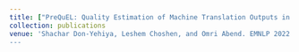 ```yaml
---
title: ["PreQuEL: Quality Estimation of Machine Translation Outputs in Advance"](https://aclanthology.org/2022.emnlp-main.767/)
collection: publications
venue: 'Shachar Don-Yehiya, Leshem Choshen, and Omri Abend. EMNLP 2022. 
---
```

